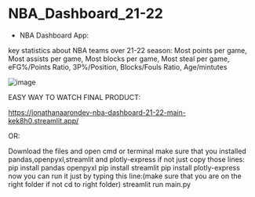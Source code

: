 # NBA_Dashboard_21-22


- NBA Dashboard App:

key statistics about NBA teams over 21-22 season: Most points per game, Most assists per game, Most blocks per game, Most steal per game, eFG%/Points Ratio, 3P%/Position, Blocks/Fouls Ratio, Age/mintutes

![image](https://user-images.githubusercontent.com/109544498/224578359-03317612-7911-4edd-a169-c93a4f3fc146.png)


EASY WAY TO WATCH FINAL PRODUCT:

https://jonathanaarondev-nba-dashboard-21-22-main-kek8h0.streamlit.app/

OR:

Download the files and open cmd or terminal make sure that you installed pandas,openpyxl,streamlit and plotly-express if not just copy those lines: pip install pandas openpyxl pip install streamlit pip install plotly-express now you can run it just by typing this line:(make sure that you are on the right folder if not cd to right folder) streamlit run main.py
